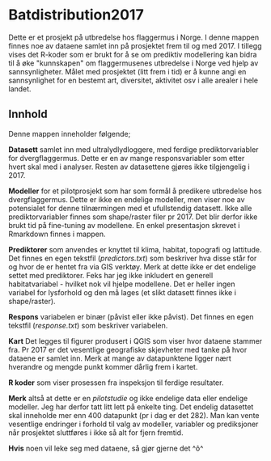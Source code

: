 # Batdistribution2017
Dette er et prosjekt på utbredelse hos flaggermus i Norge. I denne mappen finnes noe av dataene samlet inn på prosjektet frem til og med 2017. I tillegg vises det R-koder som er brukt for å se om prediktiv modellering kan bidra til å øke "kunnskapen" om flaggermusenes utbredelse i Norge ved hjelp av sannsynligheter. Målet med prosjektet (litt frem i tid) er å kunne angi en sannsynlighet for en bestemt art, diversitet, aktivitet osv i alle arealer i hele landet. 

## Innhold
Denne mappen inneholder følgende;

**Datasett** samlet inn med ultralydlydloggere, med ferdige prediktorvariabler for dvergflaggermus. Dette er en av mange responsvariabler som etter hvert skal med i analyser. Resten av datasettene gjøres ikke tilgjengelig i 2017.

**Modeller** for et pilotprosjekt som har som formål å predikere utbredelse hos dvergflaggermus. Dette er ikke en endelige modeller, men viser noe av potensialet for denne tilnærmingen med et ufullstendig datasett. Ikke alle prediktorvariabler finnes som shape/raster filer pr 2017. Det blir derfor ikke brukt tid på fine-tuning av modellene. En enkel presentasjon skrevet i Rmarkdown finnes i mappen.

**Prediktorer** som anvendes er knyttet til klima, habitat, topografi og lattitude. Det finnes en egen tekstfil (*predictors.txt*) som beskriver hva disse står for og hvor de er hentet fra via GIS verktøy. Merk at dette ikke er det endelige settet med prediktorer. Feks har jeg ikke inkludert en generell habitatvariabel - hvilket nok vil hjelpe modellene. Det er heller ingen variabel for lysforhold og den må lages (et slikt datasett finnes ikke i shape/raster).

**Respons** variabelen er binær (påvist eller ikke påvist). Det finnes en egen tekstfil (*response.txt*) som beskriver variabelen.

**Kart** Det legges til figurer produsert i QGIS som viser hvor dataene stammer fra. Pr 2017 er det vesentlige geografiske skjevheter med tanke på hvor dataene er samlet inn. Merk at mange av datapunktene ligger nært hverandre og mengde punkt kommer dårlig frem i kartet.

**R koder** som viser prosessen fra inspeksjon til ferdige resultater.

**Merk** altså at dette er en *pilotstudie* og ikke endelige data eller endelige modeller. Jeg har derfor tatt litt lett på enkelte ting. Det endelig datasettet skal inneholde mer enn 400 datapunkt (pr i dag er det 282). Man kan vente vesentlige endringer i forhold til valg av modeller, variabler og prediksjoner når prosjektet sluttføres i ikke så alt for fjern fremtid.

**Hvis** noen vil leke seg med dataene, så gjør gjerne det ^ô^
